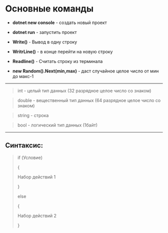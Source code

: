 # Основные команды
* **dotnet new console** - создать новый проект

* **dotnet run** - запустить проект

* **Write()** - Вывод в одну строку

* **WritrLine()** - в конце перейти на новую строку

* **Readline()** - Считать строку из терминала
* **new Random().Next(min,max)** - даст случайное целое число от мин до макс-1
****
>int - целый тип данных (32 разрядное целое число со знаком)

>double - вещественный тип данных (64 разрядное целое число со знаком)

>string - строка 

>bool - логический тип данных (1байт)
*****
## Синтаксис:
> if (Условие)
>
>{
>
>  Набор действий 1
>
>}
>
>else
>
>{
>
>  Набор действий 2
>
>}